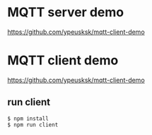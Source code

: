 # MQTT server demo
https://github.com/ypeusksk/mqtt-client-demo

# MQTT client demo
https://github.com/ypeusksk/mqtt-client-demo

## run client
```shell
$ npm install
$ npm run client
```

